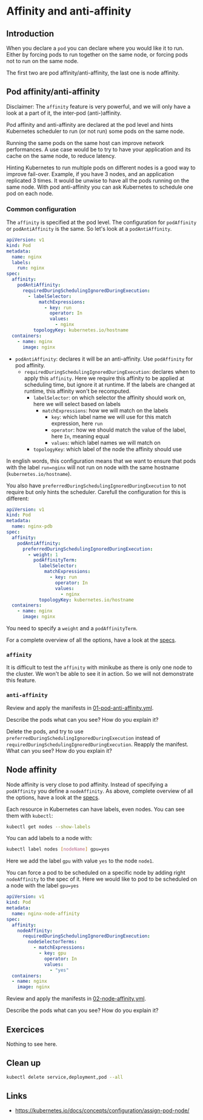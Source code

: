 # Affinity and anti-affinity

## Introduction

When you declare a `pod` you can declare where you would like it to run. Either by forcing pods to run together on the same node, or forcing pods not to run on the same node.

The first two are pod affinity/anti-affinity, the last one is node affinity.

## Pod affinity/anti-affinity

Disclaimer: The `affinity` feature is very powerful, and we will only have a look at a part of it, the inter-pod (anti-)affinity.

Pod affinity and anti-affinity are declared at the pod level and hints Kubernetes scheduler to run (or not run) some pods on the same node.

Running the same pods on the same host can improve network performances. A use case would be to try to have your application and its cache on the same node, to reduce latency.

Hinting Kubernetes to run multiple pods on different nodes is a good way to improve fail-over. Example, if you have 3 nodes, and an application replicated 3 times. It would be unwise to have all the pods running on the same node. With pod anti-affinity you can ask Kubernetes to schedule one pod on each node.

### Common configuration

The `affinity` is specified at the pod level. The configuration for `podAffinity` or `podAntiAffinity` is the same. So let's look at a `podAntiAffinity`.

```yml
apiVersion: v1
kind: Pod
metadata:
  name: nginx
  labels:
    run: nginx
spec:
  affinity:
    podAntiAffinity:
      requiredDuringSchedulingIgnoredDuringExecution:
        - labelSelector:
            matchExpressions:
              - key: run
                operator: In
                values:
                  - nginx
          topologyKey: kubernetes.io/hostname
  containers:
    - name: nginx
      image: nginx
```

* `podAntiAffinity`: declares it will be an anti-affinity. Use `podAffinity` for pod affinity.
  * `requiredDuringSchedulingIgnoredDuringExecution`: declares when to apply this `affinity`. Here we require this affinity to be applied at scheduling time, but ignore it at runtime. If the labels are changed at runtime, this affinity won't be recomputed.
    * `labelSelector`: on which selector the affinity should work on, here we will select based on labels
      * `matchExpressions`: how we will match on the labels
        * `key`: which label name we will use for this match expression, here `run`
        * `operator`: how we should match the value of the label, here `In`, meaning equal
        * `values`: which label names we will match on
    * `topologyKey`: which label of the node the affinity should use

In english words, this configuration means that we want to ensure that pods with the label `run=nginx` will not run on node with the same hostname (`kubernetes.io/hostname`).

You also have `preferredDuringSchedulingIgnoredDuringExecution` to not require but only hints the scheduler. Carefull the configuration for this is different:

```yml
apiVersion: v1
kind: Pod
metadata:
  name: nginx-pdb
spec:
  affinity:
    podAntiAffinity:
      preferredDuringSchedulingIgnoredDuringExecution:
        - weight: 1
          podAffinityTerm:
            labelSelector:
              matchExpressions:
                - key: run
                  operator: In
                  values:
                    - nginx
            topologyKey: kubernetes.io/hostname
  containers:
    - name: nginx
      image: nginx
```

You need to specify a `weight` and a `podAffinityTerm`.

For a complete overview of all the options, have a look at the [specs](https://github.com/kubernetes/community/blob/master/contributors/design-proposals/scheduling/podaffinity.md).

### `affinity`

It is difficult to test the `affinity` with minikube as there is only one node to the cluster. We won't be able to see it in action. So we will not demonstrate this feature.

### `anti-affinity`

Review and apply the manifests in [01-pod-anti-affinity.yml](01-pod-anti-affinity.yml).

Describe the pods what can you see? How do you explain it?

Delete the pods, and try to use `preferredDuringSchedulingIgnoredDuringExecution` instead of `requiredDuringSchedulingIgnoredDuringExecution`. Reapply the manifest. What can you see? How do you explain it?

## Node affinity

Node affinity is very close to pod affinity. Instead of specifying a `podAffinity` you define a `nodeAffinity`. As above, complete overview of all the options, have a look at the [specs](https://github.com/kubernetes/community/blob/master/contributors/design-proposals/scheduling/nodeaffinity.md).

Each resource in Kubernetes can have labels, even nodes. You can see them with `kubectl`:

```bash
kubectl get nodes --show-labels
```

You can add labels to a node with:

```bash
kubectl label nodes [nodeName] gpu=yes
```

Here we add the label `gpu` with value `yes` to the node `node1`.

You can force a pod to be scheduled on a specific node by adding right `nodeAffinity` to the spec of it. Here we would like to pod to be scheduled on a node with the label `gpu=yes`

```yml
apiVersion: v1
kind: Pod
metadata:
  name: nginx-node-affinity
spec:
  affinity:
    nodeAffinity:
      requiredDuringSchedulingIgnoredDuringExecution:
        nodeSelectorTerms:
          - matchExpressions:
            - key: gpu
              operator: In
              values:
                - "yes"
  containers:
  - name: nginx
    image: nginx
```

Review and apply the manifests in [02-node-affinity.yml](02-node-affinity.yml).

Describe the pods what can you see? How do you explain it?

## Exercices

Nothing to see here.

## Clean up

```bash
kubectl delete service,deployment,pod --all
```

## Links

* https://kubernetes.io/docs/concepts/configuration/assign-pod-node/
